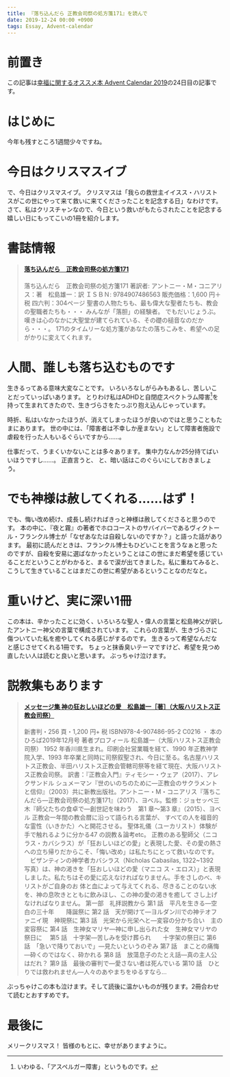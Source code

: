 ```yaml
---
title: 『落ち込んだら 正教会司祭の処方箋171』を読んで
date: 2019-12-24 00:00 +0900
tags: Essay, Advent-calendar
---
```


# 前置き

この記事は[幸福に関するオススメ本 Advent Calendar 2019](https://adventar.org/calendars/4011)の24日目の記事です。

# はじめに

今年も残すところ1週間少々ですね。

# 今日はクリスマスイブ

で、今日はクリスマスイブ。
クリスマスは「我らの救世主イイスス・ハリストスがこの世にやって来て救いに来てくださったことを記念する日」なわけです。
さて、私はクリスチャンなので、今日という救いがもたらされたことを記念する嬉しい日にもってこいの1冊を紹介します。

# 書誌情報

<blockquote class="embedly-card"><h4><a href="http://www.yobel.co.jp/info/20171120/">落ち込んだら　正教会司祭の処方箋171</a></h4><p>落ち込んだら　正教会司祭の処方箋171 著訳者: アントニー・M・コニアリス：著　松島雄一：訳 ＩＳＢＮ: 9784907486563 販売価格：1,600 円＋税 四六判：304ページ 聖書の人物たちも、最も偉大な聖者たちも、教会の聖職者たちも・・・ みんなが「落胆」の経験者。 でもだいじょうぶ。 嘆きは心のなかに大聖堂が建てられている、その礎の槌音なのだから・・・。 171のタイムリーな処方箋があなたの落ちこみを、希望への足がかりに変えてくれます。</p></blockquote>
<script async src="//cdn.embedly.com/widgets/platform.js" charset="UTF-8"></script>

# 人間、誰しも落ち込むものです

生きるってある意味大変なことです。
いろいろなしがらみもあるし、苦しいことだっていっぱいあります。
とりわけ私はADHDと自閉症スペクトラム障害[^1]を持って生まれてきたので、生きづらさをたっぷり抱え込んじゃっています。

[^1]: いわゆる、「アスペルガー障害」というものです。

時折、私はいなかったほうが、消えてしまったほうが良いのではと思うこともたまにあります。
世の中には、「障害者は不幸しか産まない」として障害者施設で虐殺を行った人もいるぐらいですから……。

仕事だって、うまくいかないことは多々あります。
集中力なんか25分持てばいいほうですし……。
正直言うと、
と、暗い話はこのぐらいにしておきましょう。

# でも神様は赦してくれる……はず！

でも、悔い改め続け、成長し続ければきっと神様は赦してくださると思うのです。
本の中に、『夜と霧』の著者でホロコーストのサバイバーであるヴィクトール・フランクル博士が「なぜあなたは自殺しないのですか？」と語った話があります。
最初に読んだときは、フランクル博士もひどいことを言うなぁと思ったのですが、自殺を安易に選ばなかったということはこの世にまだ希望を感じていることだということがわかると、まるで涙が出てきました。私に重ねてみると、こうして生きていることはまだこの世に希望があるということなのだなと。

# 重いけど、実に深い1冊

この本は、辛かったことに効く、いろいろな聖人・偉人の言葉と松島神父が訳したアントニー神父の言葉で構成されています。
これらの言葉が、生きづらさに傷ついていた私を癒やしてくれる感じがするのです。
生きるって希望なんだなと感じさせてくれる1冊です。
ちょっと抹香臭いテーマですけど、希望を見つめ直したい人は読むと良いと思います。
ぶっちゃけ泣けます。

# 説教集もあります

<blockquote class="embedly-card"><h4><a href="http://www.yobel.co.jp/info/20191001-3/">メッセージ集 神の狂おしいほどの愛　松島雄一［著］（大阪ハリストス正教会司祭）</a></h4><p>新書判・256 頁・1,200 円+ 税 ISBN978-4-907486-95-2 C0216 ・ 本のひろば2019年12月号 著者プロフィール 松島雄一（大阪ハリストス正教会司祭） 1952 年香川県生まれ。印刷会社営業職を経て、1990 年正教神学院入学、1993 年卒業と同時に司祭叙聖され、今日に至る。名古屋ハリストス正教会、半田ハリストス正教会管轄司祭等を経て現在、大阪ハリストス正教会司祭。 訳書：『正教会入門』ティモシー・ウェア（2017）、アレクサンドル シュメーマン『世のいのちのために―正教会のサクラメントと信仰』（2003）共に新教出版社。アントニー・M・コニアリス『落ちこんだら―正教会司祭の処方箋171』（2017）、ヨベル。監修：ジョセッペ三木『師父たちの食卓で―創世記を味わう　第1 章〜第3 章』（2015）、ヨベル 正教会一年間の教会暦に沿って語られる言葉が、 すべての人を福音的な霊性（いきかた）へと開花させる。 聖体礼儀（ユーカリスト）体験が手で触れるように分かる47 の説教＆論考etc。 正教のある聖師父（ニコラス・カバシラス）が「狂おしいほどの愛」と表現した愛、その愛の熱さへの立ち帰りだからこそ、「悔い改め」は私たちにとって救いなのです。 　ビザンティンの神学者カバシラス（Nicholas Cabasilas, 1322~1392　写真）は、神の渇きを「狂おしいほどの愛（マニコ ス・エロス）」と表現しました。私たちはその愛に応えなければなりません。手をさしのべ、キリストがご自身のお 体と血によって与えてくれる、尽きることのない水を、神の息吹きとともに飲みほし、この神の愛の渇きを癒して さし上げなければなりません。 第一部　礼拝説教から 第1 話　平凡を生きる―空白の三十年　　降誕祭に 第2 話　天が開けて―ヨルダン川での神テオファニイ現　神現祭に 第3 話　光栄から光栄へと―変容の分かち合い　主の変容祭に 第4 話　生神女マリヤ―神に申し出られた女　生神女マリヤの祭日に　 第5 話　十字架―苦しみを受け葬られ　　十字架の祭日に 第6 話　「急いで降りておいで」―見たいというのぞみ 第7 話　まことの痛悔―砕くのではなく、砕かれる 第8 話　放蕩息子のたとえ話―真の主人公はだれ？ 第9 話　最後の審判で―愛さない者は死んでいる 第10 話　ひとりでは救われません―人々のあやまちをゆるすなら...</p></blockquote>
<script async src="//cdn.embedly.com/widgets/platform.js" charset="UTF-8"></script>

ぶっちゃけこの本も泣けます。そして読後に温かいものが残ります。2冊合わせて読むとおすすめです。

# 最後に

メリークリスマス！
皆様のもとに、幸せがありますように。